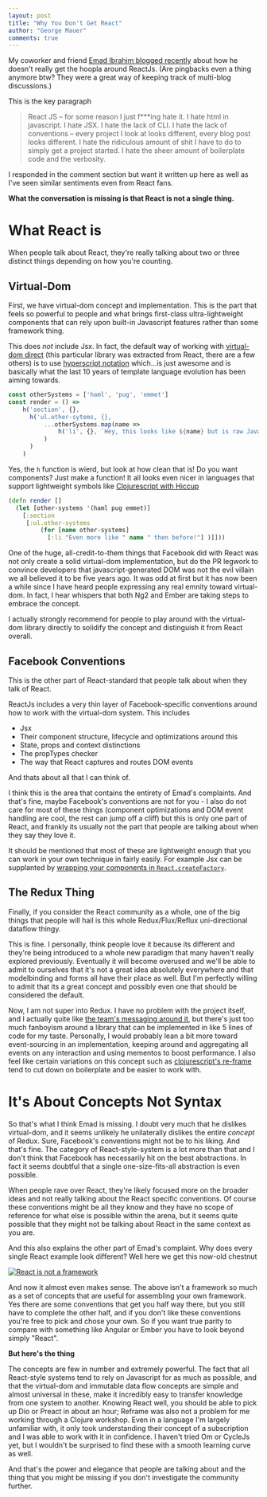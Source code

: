 ```yaml
---
layout: post
title: "Why You Don't Get React"
author: "George Mauer"
comments: true
---
```


My coworker and friend [Emad Ibrahim blogged recently](http://emadibrahim.com/2016/10/26/am-i-wrong-in-hating-react-js/) about how he doesn't really get the hoopla around ReactJs. (Are pingbacks even a thing anymore btw? They were a great way of keeping track of multi-blog discussions.)

This is the key paragraph

> React JS – for some reason I just f***ing hate it. I hate html in javascript. I hate JSX.  I hate the lack of CLI. I hate the lack of conventions – every project I look at looks different, every blog post looks different.  I hate the ridiculous amount of shit I have to do to simply get a project started. I hate the sheer amount of boilerplate code and the verbosity.

I responded in the comment section but want it written up here as well as I've seen similar sentiments even from React fans.

**What the conversation is missing is that React is not a single thing.**


# What React is

When people talk about React, they're really talking about two or three distinct things depending on how you're counting.

## Virtual-Dom

First, we have virtual-dom concept and implementation. This is the part that feels so powerful to people and what brings first-class ultra-lightweight components that can rely upon built-in Javascript features rather than some framework thing.

This does *not* include Jsx. In fact, the default way of working with [virtual-dom direct](https://github.com/Matt-Esch/virtual-dom/) (this particular library was extracted from React, there are a few others) is to use [hyperscript notation](https://github.com/dominictarr/hyperscript) which...is just awesome and is basically what the last 10 years of template language evolution has been aiming towards.

```js
const otherSystems = ['haml', 'pug', 'emmet']
const render = () =>
    h('section', {},
      h('ul.other-sytems, {},
          ...otherSystems.map(name =>
              h('li', {}, `Hey, this looks like ${name} but is raw Javascript? Yes please!`)
          )
      )
    )
```

Yes, the `h` function is wierd, but look at how clean that is! Do you want components? Just make a function! It all looks even nicer in languages that support lightweight symbols like [Clojurescript with Hiccup](https://github.com/r0man/sablono)

```clj
(defn render []
  (let [other-systems '(haml pug emmet)]
    [:section
     [:ul.other-systems
         (for [name other-systems]
           [:li "Even more like " name " then before!"] )]]))
```

One of the huge, all-credit-to-them things that Facebook did with React was not only create a solid virtual-dom implementation, but do the PR legwork to convince developers that javascript-generated DOM was not the evil villain we all believed it to be five years ago. It was odd at first but it has now been a while since I have heard people expressing any real emnity toward virtual-dom. In fact, I hear whispers that both Ng2 and Ember are taking steps to embrace the concept.

I actually strongly recommend for people to play around with the virtual-dom library directly to solidify the concept and distinguish it from React overall.

## Facebook Conventions

This is the other part of React-standard that people talk about when they talk of React.

ReactJs includes a very thin layer of Facebook-specific conventions around how to work with the virtual-dom system. This includes

* Jsx
* Their component structure, lifecycle and optimizations around this
* State, props and context distinctions
* The propTypes checker
* The way that React captures and routes DOM events

And thats about all that I can think of.

I think this is the area that contains the entirety of Emad's complaints. And that's fine, maybe Facebook's conventions are not for you - I also do not care for most of these things (component optimizations and DOM event handling are cool, the rest can jump off a cliff) but this is only one part of React, and frankly its usually not the part that people are talking about when they say they love it.

It should be mentioned that most of these are lightweight enough that you can work in your own technique in fairly easily. For example Jsx can be supplanted by [wrapping your components in `React.createFactory`](https://facebook.github.io/react/blog/2014/10/14/introducing-react-elements.html).

## The Redux Thing

Finally, if you consider the React community as a whole, one of the big things that people will hail is this whole Redux/Flux/Reflux uni-directional dataflow thingy.

This is fine. I personally, think people love it because its different and they're being introduced to a whole new paradigm that many haven't really explored previously. Eventually it will become overused and we'll be able to admit to ourselves that it's not a great idea absolutely everywhere and that modelbinding and forms all have their place as well. But I'm perfectly willing to admit that its a great concept and possibly even one that should be considered the default.

Now, I am not super into Redux. I have no problem with the project itself, and I actually quite like [the team's messaging around it](http://redux.js.org/docs/introduction/), but there's just too much fanboyism around a library that can be implemented in like 5 lines of code for my taste. Personally, I would probably lean a bit more toward event-sourcing in an implementation, keeping around and aggregating all events on any interaction and using mementos to boost performance. I also feel like certain variations on this concept such as [clojurescript's re-frame](https://github.com/Day8/re-frame#subscribe) tend to cut down on boilerplate and be easier to work with.

# It's About Concepts Not Syntax

So that's what I think Emad is missing. I doubt very much that he dislikes virtual-dom, and it seems unlikely he unilaterally dislikes the entire *concept* of Redux. Sure, Facebook's conventions might not be to his liking. And that's fine. The category of React-style-system is a lot more than that and I don't think that Facebook has necessarily hit on the best abstractions. In fact it seems doubtful that a single one-size-fits-all abstraction is even possible.

When people rave over React, they're likely focused more on the broader ideas and not really talking about the React specific conventions. Of course these conventions might be all they know and they have no scope of reference for what else is possible within the arena, but it seems quite possible that they might not be talking about React in the same context as you are.

And this also explains the other part of Emad's complaint. Why does every single React example look different? Well here we get this now-old chestnut

[![React is not a framework](https://pbs.twimg.com/media/CGmggYDXAAEbBC-.png:small)](https://twitter.com/jaffathecake/status/606064895805792256)

And now it almost even makes sense. The above isn't a framework so much as a set of concepts that are useful for assembling your own framework. Yes there are some conventions that get you half way there, but you still have to complete the other half, and if you don't like these conventions you're free to pick and chose your own. So if you want true parity to compare with something like Angular or Ember you have to look beyond simply "React".

**But here's the thing**

The concepts are few in number and extremely powerful. The fact that all React-style systems tend to rely on Javascript for as much as possible, and that the virtual-dom and immutable data flow concepts are simple and almost universal in these, make it incredibly easy to transfer knowledge from one system to another. Knowing React well, you should be able to pick up Dio or Preact in about an hour; Reframe was also not a problem for me working through a Clojure workshop. Even in a language I'm largely unfamiliar with, it only took understanding their concept of a subscription and I was able to work with it in confidence. I haven't tried Om or CycleJs yet, but I wouldn't be surprised to find these with a smooth learning curve as well.

And that's the power and elegance that people are talking about and the thing that you might be missing if you don't investigate the community further.
